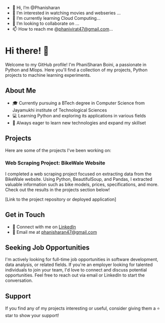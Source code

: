 - 👋 Hi, I’m @Phanisharan
- 👀 I’m interested in watching movies and webseries ...
- 🌱 I’m currently learning Cloud Computing...
- 💞️ I’m looking to collaborate on ...
- 📫 How to reach me @phanivirat47@gmail.com...

# Hi there! 👋

Welcome to my GitHub profile! I'm PhaniSharan Boini, a passionate in Python and Mlops. Here you'll find a collection of my projects, Python projects to machine learning experiments. 

## About Me

- 🎓 Currently pursuing a BTech degree in Computer Science from Jayamukhi institute of Technological Sciences
- 💻 Learning Python and exploring its applications in various fields
- 🌱 Always eager to learn new technologies and expand my skillset

## Projects

Here are some of the projects I've been working on:

### Web Scraping Project: BikeWale Website

I completed a web scraping project focused on extracting data from the BikeWale website. Using Python, BeautifulSoup, and Pandas, I extracted valuable information such as bike models, prices, specifications, and more. Check out the results in the projects section below!

[Link to the project repository or deployed application]

## Get in Touch

- 🔗 Connect with me on [LinkedIn](https://www.linkedin.com/in/yourprofile)
- 📧 Email me at phanisharan47@gmail.com
  
## Seeking Job Opportunities

I'm actively looking for full-time job opportunities in software development, data analysis, or related fields. 
If you're an employer looking for talented individuals to join your team, I'd love to connect and discuss potential opportunities. 
Feel free to reach out via email or LinkedIn to start the conversation.

## Support

If you find any of my projects interesting or useful, consider giving them a ⭐️ star to show your support!

